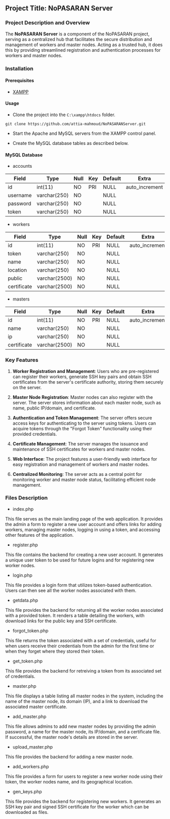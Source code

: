 ## Project Title: NoPASARAN Server

### Project Description and Overview

The **NoPASARAN Server** is a component of the NoPASARAN project, serving as a centralized hub that facilitates the secure distribution and management of workers and master nodes.
Acting as a trusted hub, it does this by providing streamlined registration and authentication processes for workers and master nodes.

### Installation

#### Prerequisites
- [XAMPP](https://www.apachefriends.org/)

#### Usage
- Clone the project into the `C:\xampp\htdocs` folder.

```
git clone https://github.com/attia-mahmoud/NoPASARANServer.git
```

- Start the Apache and MySQL servers from the XAMPP control panel.

- Create the MySQL database tables as described below.

#### MySQL Database

- accounts

| Field    | Type         | Null | Key | Default | Extra          |
|----------|--------------|------|-----|---------|----------------|
| id       | int(11)      | NO   | PRI | NULL    | auto_increment|
| username | varchar(250) | NO   |     | NULL    |                |
| password | varchar(250) | NO   |     | NULL    |                |
| token    | varchar(250) | NO   |     | NULL    |                |

- workers

| Field       | Type         | Null | Key | Default | Extra          |
|-------------|--------------|------|-----|---------|----------------|
| id          | int(11)      | NO   | PRI | NULL    | auto_increment|
| token       | varchar(250) | NO   |     | NULL    |                |
| name        | varchar(250) | NO   |     | NULL    |                |
| location    | varchar(250) | NO   |     | NULL    |                |
| public      | varchar(2500)| NO   |     | NULL    |                |
| certificate | varchar(2500)| NO   |     | NULL    |                |

- masters

| Field       | Type         | Null | Key | Default | Extra          |
|-------------|--------------|------|-----|---------|----------------|
| id          | int(11)      | NO   | PRI | NULL    | auto_increment|
| name        | varchar(250) | NO   |     | NULL    |                |
| ip          | varchar(250) | NO   |     | NULL    |                |
| certificate | varchar(2500)| NO   |     | NULL    |                |

### Key Features

1. **Worker Registration and Management**: Users who are pre-registered can register their workers, generate SSH key pairs and obtain SSH certificates from the server's certificate authority, storing them securely on the server.

2. **Master Node Registration**: Master nodes can also register with the server. The server stores information about each master node, such as name, public IP/domain, and certificate.

3. **Authentication and Token Management**: The server offers secure access keys for authenticating to the server using tokens. Users can acquire tokens through the "Forgot Token" functionality using their provided credentials.

4. **Certificate Management**: The server manages the issuance and maintenance of SSH certificates for workers and master nodes.

5. **Web Interface**: The project features a user-friendly web interface for easy registration and management of workers and master nodes.

6. **Centralized Monitoring**: The server acts as a central point for monitoring worker and master node status, facilitating efficient node management.

### Files Description

- index.php

This file serves as the main landing page of the web application. It provides the admin a form to register a new user account and offers links for adding workers, managing master nodes, logging in using a token, and accessing other features of the application.

- register.php

This file contains the backend for creating a new user account. It generates a unique user token to be used for future logins and for registering new worker nodes. 

- login.php

This file provides a login form that utilizes token-based authentication. Users can then see all the worker nodes associated with them.

- getdata.php

This file provides the backend for returning all the worker nodes associated with a provided token. It renders a table detailing the workers, with download links for the public key and SSH certificate.

- forgot_token.php

This file returns the token associated with a set of credentials, useful for when users receive their credentials from the admin for the first time or when they forget where they stored their token.

- get_token.php

This file provides the backend for retreiving a token from its associated set of credentials.

- master.php

This file displays a table listing all master nodes in the system, including the name of the master node, its domain (IP), and a link to download the associated master certificate.

- add_master.php

This file allows admins to add new master nodes by providing the admin password, a name for the master node, its IP/domain, and a certificate file. If successful, the master node's details are stored in the server.

- upload_master.php

This file provides the backend for adding a new master node.

- add_workers.php

This file provides a form for users to register a new worker node using their token, the worker nodes name, and its geographical location.

- gen_keys.php

This file provides the backend for registering new workers. It generates an SSH key pair and signed SSH certificate for the worker which can be downloaded as files. 




